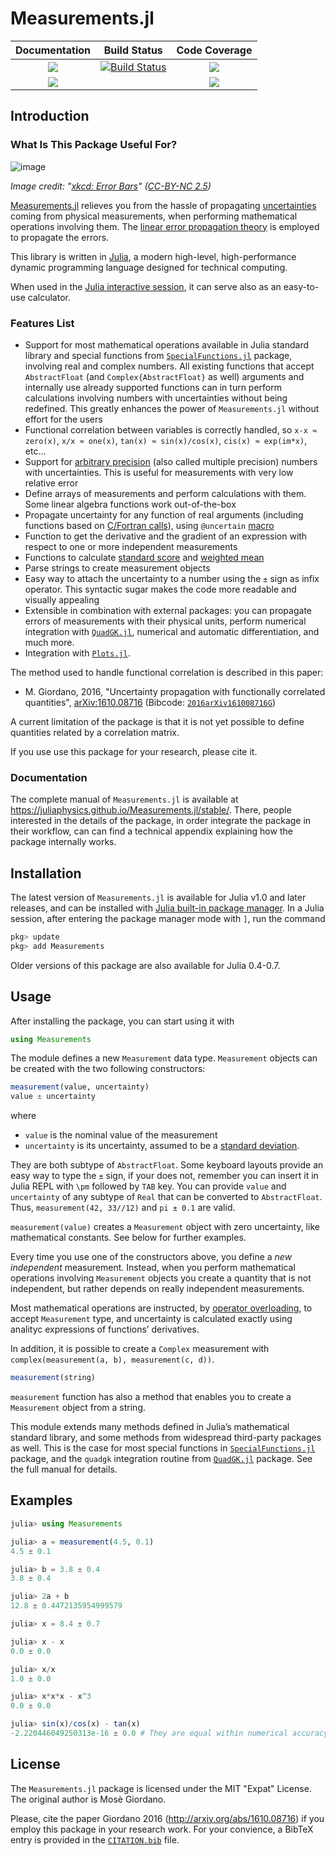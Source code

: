 # Measurements.jl

| **Documentation**                       | **Build Status**                    | **Code Coverage**               |
|:---------------------------------------:|:-----------------------------------:|:-------------------------------:|
| [![][docs-stable-img]][docs-stable-url] | [![Build Status][gha-img]][gha-url] | [![][coveral-img]][coveral-url] |
| [![][docs-latest-img]][docs-latest-url] |                                     | [![][codecov-img]][codecov-url] |

Introduction
------------

### What Is This Package Useful For?

![image](docs/src/error_bars_2x.png)

*Image credit: "[xkcd: Error Bars](https://xkcd.com/2110/)" ([CC-BY-NC
2.5](https://creativecommons.org/licenses/by-nc/2.5/))*

[Measurements.jl](https://github.com/JuliaPhysics/Measurements.jl) relieves you
from the hassle of propagating
[uncertainties](https://en.wikipedia.org/wiki/Measurement_uncertainty) coming
from physical measurements, when performing mathematical operations involving
them.  The [linear error propagation
theory](https://en.wikipedia.org/wiki/Propagation_of_uncertainty) is employed to
propagate the errors.

This library is written in [Julia](http://julialang.org/), a modern high-level,
high-performance dynamic programming language designed for technical computing.

When used in the [Julia interactive
session](https://docs.julialang.org/en/v1/stdlib/REPL/), it can serve also as an
easy-to-use calculator.

### Features List ###

* Support for most mathematical operations available in Julia standard library
  and special functions
  from [`SpecialFunctions.jl`](https://github.com/JuliaMath/SpecialFunctions.jl)
  package, involving real and complex numbers.  All existing functions that
  accept `AbstractFloat` (and `Complex{AbstractFloat}` as well) arguments and
  internally use already supported functions can in turn perform calculations
  involving numbers with uncertainties without being redefined.  This greatly
  enhances the power of `Measurements.jl` without effort for the users
* Functional correlation between variables is correctly handled, so `x-x ≈
  zero(x)`, `x/x ≈ one(x)`, `tan(x) ≈ sin(x)/cos(x)`, `cis(x) ≈ exp(im*x)`,
  etc...
* Support for
  [arbitrary precision](https://docs.julialang.org/en/v1/manual/integers-and-floating-point-numbers/#Arbitrary-Precision-Arithmetic-1)
  (also called multiple precision) numbers with uncertainties.  This is useful
  for measurements with very low relative error
* Define arrays of measurements and perform calculations with them.  Some linear
  algebra functions work out-of-the-box
* Propagate uncertainty for any function of real arguments (including functions
  based on
  [C/Fortran calls](https://docs.julialang.org/en/v1/manual/calling-c-and-fortran-code/)),
  using `@uncertain`
  [macro](https://docs.julialang.org/en/v1/manual/metaprogramming/)
* Function to get the derivative and the gradient of an expression with respect
  to one or more independent measurements
* Functions to calculate
  [standard score](https://en.wikipedia.org/wiki/Standard_score) and
  [weighted mean](https://en.wikipedia.org/wiki/Weighted_arithmetic_mean)
* Parse strings to create measurement objects
* Easy way to attach the uncertainty to a number using the `±` sign as infix
  operator.  This syntactic sugar makes the code more readable and visually
  appealing
* Extensible in combination with external packages: you can propagate errors of
  measurements with their physical units, perform numerical integration
  with [`QuadGK.jl`](https://github.com/JuliaMath/QuadGK.jl), numerical and
  automatic differentiation, and much more.
* Integration with [`Plots.jl`](https://github.com/JuliaPlots/Plots.jl).

The method used to handle functional correlation is described in this paper:

* M. Giordano, 2016, "Uncertainty propagation with functionally correlated
  quantities", [arXiv:1610.08716](http://arxiv.org/abs/1610.08716)
  (Bibcode:
  [`2016arXiv161008716G`](http://adsabs.harvard.edu/abs/2016arXiv161008716G))

A current limitation of the package is that it is not yet possible to define
quantities related by a correlation matrix.

If you use use this package for your research, please cite it.

### Documentation ###

The complete manual of `Measurements.jl` is available at
https://juliaphysics.github.io/Measurements.jl/stable/.  There, people
interested in the details of the package, in order integrate the package in
their workflow, can can find a technical appendix explaining how the package
internally works.

Installation
------------

The latest version of `Measurements.jl` is available for Julia v1.0 and later
releases, and can be installed with [Julia built-in package
manager](https://julialang.github.io/Pkg.jl/stable/).  In a Julia session, after
entering the package manager mode with `]`, run the command

```julia
pkg> update
pkg> add Measurements
```

Older versions of this package are also available for Julia 0.4-0.7.

Usage
-----

After installing the package, you can start using it with

```julia
using Measurements
```

The module defines a new `Measurement` data type.  `Measurement` objects can be
created with the two following constructors:

``` julia
measurement(value, uncertainty)
value ± uncertainty
```

where

* `value` is the nominal value of the measurement
* `uncertainty` is its uncertainty, assumed to be a
  [standard deviation](https://en.wikipedia.org/wiki/Standard_deviation).

They are both subtype of `AbstractFloat`.  Some keyboard layouts provide an easy
way to type the `±` sign, if your does not, remember you can insert it in Julia
REPL with `\pm` followed by `TAB` key.  You can provide `value` and
`uncertainty` of any subtype of `Real` that can be converted to `AbstractFloat`.
Thus, `measurement(42, 33//12)` and `pi ± 0.1` are valid.

`measurement(value)` creates a `Measurement` object with zero uncertainty, like
mathematical constants.  See below for further examples.

Every time you use one of the constructors above, you define a *new independent*
measurement.  Instead, when you perform mathematical operations involving
`Measurement` objects you create a quantity that is not independent, but rather
depends on really independent measurements.

Most mathematical operations are instructed, by
[operator overloading](https://en.wikipedia.org/wiki/Operator_overloading), to
accept `Measurement` type, and uncertainty is calculated exactly using analityc
expressions of functions’ derivatives.

In addition, it is possible to create a `Complex` measurement with
`complex(measurement(a, b), measurement(c, d))`.

``` julia
measurement(string)
```

`measurement` function has also a method that enables you to create a
`Measurement` object from a string.

This module extends many methods defined in Julia’s mathematical standard
library, and some methods from widespread third-party packages as well.  This is
the case for most special functions
in [`SpecialFunctions.jl`](https://github.com/JuliaMath/SpecialFunctions.jl)
package, and the `quadgk` integration routine
from [`QuadGK.jl`](https://github.com/JuliaMath/QuadGK.jl) package.  See the
full manual for details.

Examples
--------

``` julia
julia> using Measurements

julia> a = measurement(4.5, 0.1)
4.5 ± 0.1

julia> b = 3.8 ± 0.4
3.8 ± 0.4

julia> 2a + b
12.8 ± 0.4472135954999579

julia> x = 8.4 ± 0.7

julia> x - x
0.0 ± 0.0

julia> x/x
1.0 ± 0.0

julia> x*x*x - x^3
0.0 ± 0.0

julia> sin(x)/cos(x) - tan(x)
-2.220446049250313e-16 ± 0.0 # They are equal within numerical accuracy
```

License
-------

The `Measurements.jl` package is licensed under the MIT "Expat" License.  The
original author is Mosè Giordano.

Please, cite the paper Giordano 2016 (http://arxiv.org/abs/1610.08716) if you
employ this package in your research work.  For your convience, a BibTeX entry
is provided in the [`CITATION.bib`](CITATION.bib) file.


[docs-latest-img]: https://img.shields.io/badge/docs-latest-blue.svg
[docs-latest-url]: https://juliaphysics.github.io/Measurements.jl/dev/

[docs-stable-img]: https://img.shields.io/badge/docs-stable-blue.svg
[docs-stable-url]: https://juliaphysics.github.io/Measurements.jl/stable/

[gha-img]: https://github.com/JuliaPhysics/Measurements.jl/workflows/CI/badge.svg
[gha-url]: https://github.com/JuliaPhysics/Measurements.jl/actions?query=workflow%3ACI

[coveral-img]: https://coveralls.io/repos/github/JuliaPhysics/Measurements.jl/badge.svg?branch=master
[coveral-url]: https://coveralls.io/github/JuliaPhysics/Measurements.jl?branch=master

[codecov-img]: https://codecov.io/gh/JuliaPhysics/Measurements.jl/branch/master/graph/badge.svg
[codecov-url]: https://codecov.io/gh/JuliaPhysics/Measurements.jl
